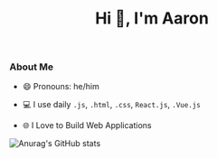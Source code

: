 <h1 align="center">Hi 👋, I'm Aaron</h1>
<br>

### About Me

- 😄 Pronouns: he/him

- 💻 I use daily `.js`, `.html`, `.css`, `React.js`, `.Vue.js`

- 🌐 I Love to Build Web Applications

![Anurag's GitHub stats](https://github-readme-stats.vercel.app/api?username=Aaronnon&show_icons=true&theme=dracula)

